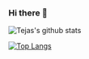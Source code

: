 ### Hi there 👋

![Tejas's github stats](https://github-readme-stats.vercel.app/api?username=jazeabby&count_private=true&show_icons=true&theme=dark) 

[![Top Langs](https://github-readme-stats.vercel.app/api/top-langs/?username=jazeabby&theme=dark&langs_count=6&layout=default)](https://github.com/anuraghazra/github-readme-stats)
